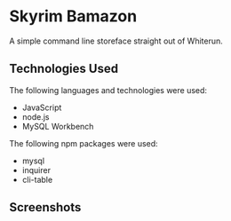 # Skyrim Bamazon

A simple command line storeface straight out of Whiterun. 

## Technologies Used

The following languages and technologies were used:
* JavaScript
* node.js
* MySQL Workbench

The following npm packages were used:
* mysql
* inquirer
* cli-table

## Screenshots



